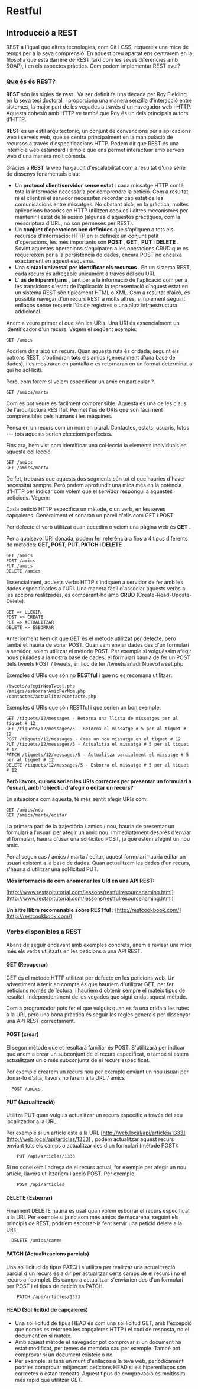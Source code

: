 # Restful

## Introducció a REST

REST a l'igual que altres tecnologies, com Git i CSS, requereix una mica de temps per a la seva comprensió. En aquest breu apartat ens centrarem en la filosofia que està darrere de REST \(així com les seves diferències amb SOAP\), i en els aspectes pràctics. Com podem implementar REST avui?

[ ](http://asiermarques.com/2013/conceptos-sobre-apis-rest/)

### Que és és REST?

**REST**  són les sigles de  **rest** . Va ser definit fa una dècada per Roy Fielding en la seva tesi doctoral, i proporciona una manera senzilla d'interacció entre sistemes, la major part de les vegades a través d'un navegador web i HTTP. Aquesta cohesió amb HTTP ve també que Roy és un dels principals autors d'HTTP.

**REST** és un estil arquitectònic, un conjunt de convencions per a aplicacions web i serveis web, que se centra principalment en la manipulació de recursos a través d'especificacions HTTP. Podem dir que REST és una interfície web estàndard i simple que ens permet interactuar amb serveis web d'una manera molt còmoda.

Gràcies a **REST** la web ha gaudit d'escalabilitat com a resultat d'una sèrie de dissenys fonamentals clau:

* Un  **protocol client/servidor sense estat** : cada missatge HTTP conté tota la informació necessària per comprendre la petició. Com a resultat, ni el client ni el servidor necessiten recordar cap estat de les comunicacions entre missatges. No obstant això, en la pràctica, moltes aplicacions basades en HTTP utilitzen cookies i altres mecanismes per mantenir l'estat de la sessió \(algunes d'aquestes pràctiques, com la reescriptura d'URL, no són permeses per REST\).
* Un  **conjunt d'operacions ben definides**  que s'apliquen a tots els recursos d'informació: HTTP en si defineix un conjunt petit d'operacions, les més importants són  **POST** ,  **GET** ,  **PUT**  i  **DELETE** . Sovint aquestes operacions s'equiparen a les operacions CRUD que es requereixen per a la persistència de dades, encara POST no encaixa exactament en aquest esquema.
* Una  **sintaxi universal per identificar els recursos** . En un sistema REST, cada recurs és adreçable únicament a través del seu URI.
* L'  **ús de hipermitjans** , tant per a la informació de l'aplicació com per a les transicions d'estat de l'aplicació: la representació d'aquest estat en un sistema REST són típicament HTML o XML. Com a resultat d'això, és possible navegar d'un recurs REST a molts altres, simplement seguint enllaços sense requerir l'ús de registres o una altra infraestructura addicional.

  
Anem a veure primer el que són les URIs. Una URI és essencialment un identificador d'un recurs. Vegem el següent exemple:

```text
GET /amics
```

Podríem dir a això un recurs. Quan aquesta ruta és cridada, seguint els patrons REST, s'obtindran **tots** els amics \(generalment d'una base de dades\), i es mostraran en pantalla o es retornaran en un format determinat a qui ho sol·liciti.

Però, com farem si volem especificar un amic en particular ?.

```text
GET /amics/marta
```

  
Com es pot veure és fàcilment comprensible. Aquesta és una de les claus de l'arquitectura RESTful. Permet l'ús de URIs que són fàcilment comprensibles pels humans i les màquines.

Pensa en un recurs com un nom en plural. Contactes, estats, usuaris, fotos --- tots aquests serien eleccions perfectes.

Fins ara, hem vist com identificar una col·lecció ia elements individuals en aquesta col·lecció:

```text
GET /amics 
GET /amics/marta
```

De fet, trobaràs que aquests dos segments són tot el que hauries d'haver necessitat sempre. Però podem aprofundir una mica més en la potència d'HTTP per indicar com volem que el servidor respongui a aquestes peticions. Vegem:

Cada petició HTTP especifica un mètode, o un verb, en les seves capçaleres. Generalment et sonaran un parell d'ells com GET i POST.

Per defecte el verb utilitzat quan accedim o veiem una pàgina web és  **GET** .

Per a qualsevol URI donada, podem fer referència a fins a 4 tipus diferents de mètodes:  **GET, POST, PUT, PATCH i DELETE** .

```text
GET /amics 
POST /amics 
PUT /amics 
DELETE /amics
```

Essencialment, aquests verbs HTTP s'indiquen a servidor de fer amb les dades especificades a l'URI. Una manera fàcil d'associar aquests verbs a les accions realitzades, és comparant-ho amb  **CRUD**  \(Create-Read-Update-Delete\).

```text
GET => LLEGIR 
POST => CREATE 
PUT => ACTUALITZAR 
DELETE => ESBORRAR
```

Anteriorment hem dit que GET és el mètode utilitzat per defecte, però també et hauria de sonar POST. Quan vam enviar dades des d'un formulari a servidor, solem utilitzar el mètode POST. Per exemple si volguéssim afegir nous piulades a la nostra base de dades, el formulari hauria de fer un POST dels tweets POST / tweets, en lloc de fer /tweets/añadirNuevoTweet.php.

Exemples d'URIs que són no **RESTful** i que no es recomana utilitzar:

```text
/tweets/afegirNouTweet.php 
/amigcs/esborrarAmicPerNom.php 
/contactes/actualitzarContacte.php
```

Exemples d'URIs que són RESTful i que serien un bon exemple:

```text
GET /tiquets/12/messages - Retorna una llista de missatges per al tiquet # 12 
GET /tiquets/12/messages/5 - Retorna el missatge # 5 per al tiquet # 12 
POST /tiquets/12/messages - Crea un nou missatge en el tiquet # 12 
PUT /tiquets/12/messages/5 - Actualitza el missatge # 5 per al tiquet # 12 
PATCH /tiquets/12/messages/5 - Actualitza parcialment el missatge # 5 per al tiquet # 12 
DELETE /tiquets/12/messages/5 - Esborra el missatge # 5 per al tiquet # 12
```

**Però llavors, quines serien les URIs correctes per presentar un formulari a l'usuari, amb l'objectiu d'afegir o editar un recurs?**

En situacions com aquesta, té més sentit afegir URIs com:

```text
GET /amics/nou 
GET /amics/marta/editar
```

La primera part de la trajectòria / amics / nou, hauria de presentar un formulari a l'usuari per afegir un amic nou. Immediatament després d'enviar el formulari, hauria d'usar una sol·licitud POST, ja que estem afegint un nou amic.

Per al segon cas / amics / marta / editar, aquest formulari hauria editar un usuari existent a la base de dades. Quan actualitzem les dades d'un recurs, s'hauria d'utilitzar una sol·licitud PUT.

**Més informació de com anomenar les URI en una API REST:**

[http://www.restapitutorial.com/lessons/restfulresourcenaming.html](http://www.restapitutorial.com/lessons/restfulresourcenaming.html)

**Un altre llibre recomanable sobre RESTful** :  [http://restcookbook.com/](http://restcookbook.com/)

### Verbs disponibles a REST

Abans de seguir endavant amb exemples concrets, anem a revisar una mica més els verbs utilitzats en les peticions a una API REST.

#### GET \(Recuperar\)

GET és el mètode HTTP utilitzat per defecte en les peticions web. Un advertiment a tenir en compte és que hauríem d'utilitzar GET, per fer peticions només de lectura, i hauríem d'obtenir sempre el mateix tipus de resultat, independentment de les vegades que sigui cridat aquest mètode.

Com a programador pots fer el que vulguis quan es fa una crida a les rutes a la URI, però una bona pràctica és seguir les regles generals per dissenyar una API REST correctament.

#### POST \(crear\)

El segon mètode que et resultarà familiar és POST. S'utilitzarà per indicar que anem a crear un subconjunt de el recurs especificat, o també si estem actualitzant un o més subconjunts de el recurs especificat.

Per exemple crearem un recurs nou per exemple enviant un nou usuari per donar-lo d'alta, llavors ho farem a la URL / amics

```text
  POST /amics
```

#### PUT \(Actualització\)

Utilitza PUT quan vulguis actualitzar un recurs específic a través del seu localitzador a la URL.

Per exemple si un article està a la URL  [http://web.local/api/articles/1333](http://web.local/api/articles/1333) , podem actualitzar aquest recurs enviant tots els camps a actualitzar des d'un formulari \(mètode POST\):

```text
    PUT /api/articles/1333
```

Si no coneixem l'adreça de el recurs actual, for exemple per afegir un nou article, llavors utilitzaríem l'acció POST. Per exemple.

```text
    POST /api/articles
```

#### DELETE \(Esborrar\)

Finalment DELETE hauria es usat quan volem esborrar el recurs especificat a la URI. Per exemple si ja no som més amics de macarena, seguint els principis de REST, podríem esborrar-la fent servir una petició delete a la URI:

```text
  DELETE /amics/carme
```

#### PATCH \(Actualitzacions parcials\)

Una sol·licitud de tipus PATCH s'utilitza per realitzar una actualització parcial d'un recurs és a dir per actualitzar certs camps de el recurs i no el recurs a l'complet. Els camps a actualitzar s'enviarien des d'un formulari per POST i el tipus de petició és PATCH.

```text
    PATCH /api/articles/1333
```

#### HEAD \(Sol·licitud de capçaleres\)

* Una sol·licitud de tipus HEAD és com una sol·licitud GET, amb l'excepció que només es retornen les capçaleres HTTP i el codi de resposta, no el document en si mateix.
* Amb aquest mètode el navegador pot comprovar si un document ha estat modificat, per temes de memòria cau per exemple. També pot comprovar si un document existeix o no.
* Per exemple, si tens un munt d'enllaços a la teva web, periòdicament podries comprovar mitjançant peticions HEAD si els hiperenllaços són correctes o estan trencats. Aquest tipus de comprovació és moltíssim més ràpid que utilitzar GET.


